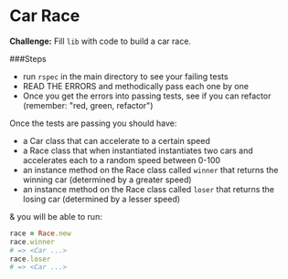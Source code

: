# Car Race

**Challenge:** Fill `lib` with code to build a car race.

###Steps

* run `rspec` in the main directory to see your failing tests
* READ THE ERRORS and methodically pass each one by one
* Once you get the errors into passing tests, see if you can refactor (remember: "red, green, refactor")

Once the tests are passing you should have:

- a Car class that can accelerate to a certain speed
- a Race class that when instantiated instantiates two cars and accelerates each to a random speed between 0-100
- an instance method on the Race class called `winner` that returns the winning car (determined by a greater speed)
- an instance method on the Race class called `loser` that returns the losing car (determined by a lesser speed)

& you will be able to run:

```ruby
race = Race.new
race.winner
# => <Car ...>
race.loser
# => <Car ...>
```
